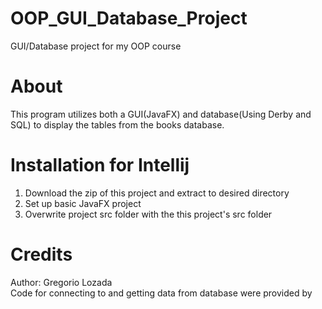 # OOP_GUI_Database_Project
GUI/Database project for my OOP course
# About
This program utilizes both a GUI(JavaFX) and database(Using Derby and SQL)
to display the tables from the books database.
# Installation for Intellij
1. Download the zip of this project and extract to desired directory
2. Set up basic JavaFX project
3. Overwrite project src folder with the this project's src folder
# Credits
Author: Gregorio Lozada<br/>
Code for connecting to and getting data from database were provided by<br/>
